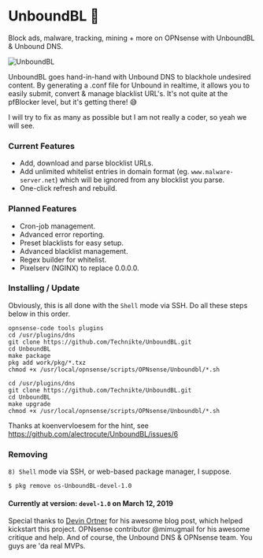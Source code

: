 # UnboundBL 🛑

Block ads, malware, tracking, mining + more on OPNsense with UnboundBL & Unbound DNS.

![UnboundBL](https://i.imgur.com/zvKpPDk.png)

UnboundBL goes hand-in-hand with Unbound DNS to blackhole undesired content. By generating a .conf file for Unbound in realtime, it allows you to easily submit, convert & manage blacklist URL's. It's not quite at the pfBlocker level, but it's getting there! 😅

I will try to fix as many as possible but I am not really a coder, so yeah we will see.

### Current Features

- Add, download and parse blocklist URLs.
- Add unlimited whitelist entries in domain format (eg. `www.malware-server.net`) which will be ignored from any blocklist you parse.
- One-click refresh and rebuild.

### Planned Features

- Cron-job management.
- Advanced error reporting.
- Preset blacklists for easy setup.
- Advanced blacklist management.
- Regex builder for whitelist.
- Pixelserv (NGINX) to replace 0.0.0.0.

### Installing / Update

Obviously, this is all done with the `Shell` mode via SSH.
Do all these steps below in this order.

```
opnsense-code tools plugins
cd /usr/plugins/dns
git clone https://github.com/Technikte/UnboundBL.git
cd UnboundBL
make package
pkg add work/pkg/*.txz
chmod +x /usr/local/opnsense/scripts/OPNsense/Unboundbl/*.sh
```

```
cd /usr/plugins/dns
git clone https://github.com/Technikte/UnboundBL.git
cd UnboundBL
make upgrade
chmod +x /usr/local/opnsense/scripts/OPNsense/Unboundbl/*.sh
```

Thanks at koenvervloesem for the hint, see https://github.com/alectrocute/UnboundBL/issues/6

### Removing

`8) Shell` mode via SSH, or web-based package manager, I suppose.

`$ pkg remove os-UnboundBL-devel-1.0`

#### Currently at version: `devel-1.0` on March 12, 2019

Special thanks to [Devin Ortner](https://devinstechblog.com/block-ads-with-dns-in-opnsense/) for his awesome blog post, which helped kickstart this project. OPNsense contributor @mimugmail for his awesome critique and help. And of course, the Unbound DNS & OPNsense team. You guys are 'da real MVPs.
